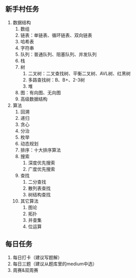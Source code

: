 ## 新手村任务

1. 数据结构
   1. 数组
   2. 链表：单链表、循环链表、双向链表
   3. 哈希表
   4. 字符串
   5. 队列：普通队列、阻塞队列、并发队列
   6. 栈
   7. 树
      1. 二叉树：二叉查找树、平衡二叉树、AVL树、红黑树
      2. 多路查找树：B、B+、2-3树
      3. 堆
   8. 图：有向图、无向图
   9. 高级数据结构
2. 算法
   1. 回溯
   2. 递归
   3. 贪心
   4. 分治
   5. 枚举
   6. 动态规划
   7. 排序：十大排序算法
   8. 搜索
      1. 深度优先搜索
      2. 广度优先搜索
   9. 查找
      1. 二分查找
      2. 散列表查找
      3. 树结构查找
   10. 其它算法
       1. 图论
       2. 拓扑
       3. 并查集
       4. 位运算

## 每日任务

1. 每日打卡（建议写题解）
2. 每日三题（建议从题库里的medium中选）
3. 周赛&双周赛